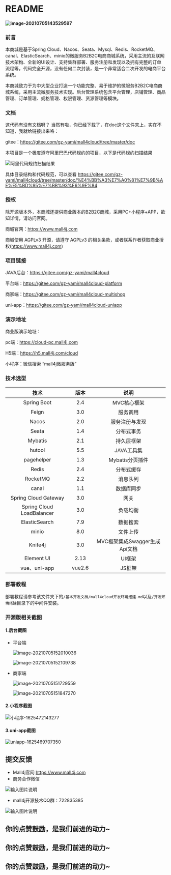 # README

#### ![image-20210705143529597](doc/img/readme/image-20210705143529597.png)

### 前言

本商城是基于Spring Cloud、Nacos、Seata、Mysql、Redis、RocketMQ、canal、ElasticSearch、minio的微服务B2B2C电商商城系统，采用主流的互联网技术架构、全新的UI设计、支持集群部署、服务注册和发现以及拥有完整的订单流程等，代码完全开源，没有任何二次封装，是一个非常适合二次开发的电商平台系统。

本商城致力于为中大型企业打造一个功能完整、易于维护的微服务B2B2C电商商城系统，采用主流微服务技术实现。后台管理系统包含平台管理，店铺管理、商品管理、订单管理、规格管理、权限管理、资源管理等模块。

### 文档

这代码有没有文档呀？ 当然有啦，你已经下载了，在doc这个文件夹上，实在不知道，我就给链接出来咯：

gitee：https://gitee.com/gz-yami/mall4cloud/tree/master/doc

本项目是一个极度遵守阿里巴巴代码规约的项目，以下是代码规约扫描结果


![阿里代码规约扫描结果](./doc/阿里代码规约扫描结果.png)

具体目录结构和代码规范，可以查看 https://gitee.com/gz-yami/mall4cloud/tree/master/doc/%E4%BB%A3%E7%A0%81%E7%9B%AE%E5%BD%95%E7%BB%93%E6%9E%84

### 授权

除开源版本外，本商城还提供商业版本的B2B2C商城，采用PC+小程序+APP，欲知详情，请访问官网。

商城官网：https://www.mall4j.com

商城使用 AGPLv3 开源，请遵守 AGPLv3 的相关条款，或者联系作者获取商业授权(https://www.mall4j.com)

### 项目链接

JAVA后台：https://gitee.com/gz-yami/mall4cloud

平台端：https://gitee.com/gz-yami/mall4cloud-platform

商家端：https://gitee.com/gz-yami/mall4cloud-multishop

uni-app：https://gitee.com/gz-yami/mall4cloud-uniapp

### 演示地址

商业版演示地址：

pc端：https://cloud-pc.mall4j.com

H5端：https://h5.mall4j.com/cloud

小程序：微信搜索 “mall4j微服务版”



### 技术选型

| 技术        | 版本  | 说明        |
| :-----------: | :-----: | :-----------: |
| Spring Boot | 2.4 | MVC核心框架 |
|        Feign         | 3.0 | 服务调用 |
| Nacos | 2.0 | 服务注册与发现 |
| Seata | 1.4 | 分布式事务 |
| Mybatis | 2.1 | 持久层框架 |
| hutool | 5.5 | JAVA工具集 |
| pagehelper | 1.3 | Mybatis分页插件 |
| Redis | 2.4 | 分布式缓存 |
| RocketMQ | 2.2 | 消息队列 |
| canal | 1.1 | 数据库同步 |
| Spring Cloud Gateway | 3.0 | 网关 |
| Spring Cloud LoadBalancer | 3.0 | 负载均衡 |
| ElasticSearch | 7.9 | 数据搜索 |
| minio | 8.0 | 文件上传 |
| Knife4j | 3.0 | MVC框架集成Swagger生成Api文档 |
| Element UI | 2.13 | UI框架 |
| vue、uni-app | vue2.6 | JS框架 |

### 部署教程

部署教程请参考该文件夹下的`/基本开发文档/mall4cloud开发环境搭建.md`以及`/开发环境搭建`目录下的中间件安装。

### 开源版相关截图

#### 1.后台截图

- 平台端

  ![image-20210705152010036](doc/img/readme/image-20210705152010036.png)

  ![image-20210705152109738](doc/img/readme/image-20210705152109738.png)

- 商家端

  ![image-20210705151729559](doc/img/readme/image-20210705151729559.png)

  ![image-20210705151847270](doc/img/readme/image-20210705151847270.png)

#### 2.小程序截图

![小程序-1625472143277](doc/img/readme/小程序-1625472143277.png)

#### 3.uni-app截图

![uniapp-1625469707350](doc/img/readme/uniapp-1625469707350.png)

### 

## 提交反馈
- Mall4j官网 https://www.mall4j.com
- 商务合作微信

![输入图片说明](https://images.gitee.com/uploads/images/2021/0703/131508_13858876_5094767.jpeg "法宝微信2.jpg")


- mall4j开源技术QQ群：722835385

![输入图片说明](https://images.gitee.com/uploads/images/2021/0703/110919_835cf484_5094767.jpeg "mall4j群.jpg")

## 你的点赞鼓励，是我们前进的动力~
## 你的点赞鼓励，是我们前进的动力~
## 你的点赞鼓励，是我们前进的动力~
